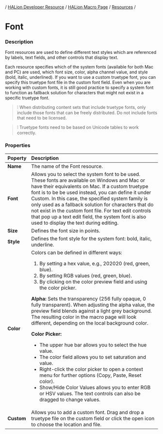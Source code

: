 / [HALion Developer Resource](../../HALion-Developer-Resource.md) / [HALion Macro Page](./HALion-Macro-Page.md) / [Resources](./Resources.md) /

# Font

### Description

Font resources are used to define different text styles which are referenced by labels, text fields, and other controls that display text.

Each resource specifies which of the system fonts (available for both Mac and PC) are used, which font size, color, alpha channel value, and style (bold, italic, underlined). If you want to use a custom truetype font, you can specify this truetype font file in the custom font field. Even when you are working with custom fonts, it is still good practice to specify a system font to function as fallback solution for characters that might not exist in a specific truetype font.

>&#10069; When distributing content sets that include truetype fonts, only include those fonts that can be freely distributed. Do not include fonts that need to be licensed.

>&#10069; Truetype fonts need to be based on Unicode tables to work correctly.

### Properties

|Poperty|Description|
|:-|:-|
|**Name**|The name of the Font resource.|
|**Font**|Allows you to select the system font to be used. These fonts are available on Windows and Mac or have their equivalents on Mac. If a custom truetype font is to be be used instead, you can define it under Custom. In this case, the specified system family is only used as a fallback solution for characters that do not exist in the custom font file. For text edit controls that pop up a text edit field, the system font is also used to display the text during editing.|
|**Size**|Defines the font size in points.|
|**Style**|Defines the font style for the system font: bold, italic, underline.|
|**Color**|Colors can be defined in different ways:<ol><li>By setting a hex value, e.g., 202020 (red, green, blue).</li><li>By setting RGB values (red, green, blue).</li><li>By clicking on the color preview field and using the color picker.</li></ol><p>**Alpha:** Sets the transparency (256 fully opaque, 0 fully transparent). When adjusting the alpha value, the preview field blends against a light grey background. The resulting color in the macro page will look different, depending on the local background color.</p>**Color Picker:**<ul><li>The upper hue bar allows you to select the hue value.</li><li>The color field allows you to set saturation and value.</li><li>Right-click the color picker to open a context menu for further options (Copy, Paste, Reset color).</li><li>Show/Hide Color Values allows you to enter RGB or HSV values. The text controls can also be dragged to change values.</li></ul>|
|**Custom**|Allows you to add a custom font. Drag and drop a truetype file on the custom field or click the open icon to choose the location and file.|